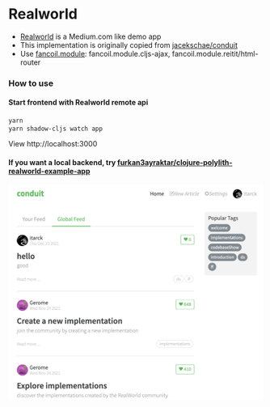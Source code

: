 # Realworld

- [Realworld] is a Medium.com like demo app
- This implementation is originally copied from [jacekschae/conduit]
- Use [fancoil.module]: fancoil.module.cljs-ajax, fancoil.module.reitit/html-router

[Realworld]:https://github.com/gothinkster/realworld
[jacekschae/conduit]:https://github.com/jacekschae/conduit
[fancoil.module]:https://github.com/itarck/fancoil.module/tree/main/src/main/fancoil/module


### How to use

#### Start frontend with Realworld remote api

```
yarn
yarn shadow-cljs watch app
```

View http://localhost:3000


#### If you want a local backend, try [furkan3ayraktar/clojure-polylith-realworld-example-app]

[furkan3ayraktar/clojure-polylith-realworld-example-app]:https://github.com/furkan3ayraktar/clojure-polylith-realworld-example-app


<img src="https://github.com/itarck/fancoil-example/blob/main/realworld/ScreenShot.png" width="600">

